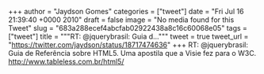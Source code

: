 
+++
author = "Jaydson Gomes"
categories = ["tweet"]
date = "Fri Jul 16 21:39:40 +0000 2010"
draft = false
image = "No media found for this Tweet"
slug = "683a288ecef4abcfab02922438a8c16c60068e05"
tags = ["tweet"]
title = """RT: @jquerybrasil: Guia d..."""
tweet = true
tweet_url = "https://twitter.com/jaydson/status/18717474636"
+++
RT: @jquerybrasil: Guia de Referência sobre HTML5. Uma apostila que a Visie fez para o W3C. http://www.tableless.com.br/html5/
